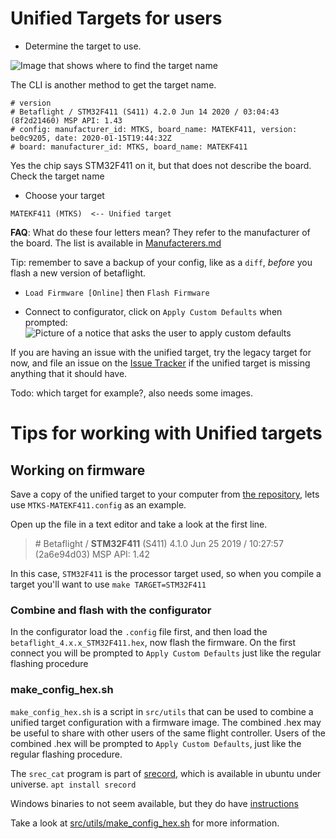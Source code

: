 # Unified Targets for users
* Determine the target to use. 

![Image that shows where to find the target name](https://raw.githubusercontent.com/wiki/betaflight/betaflight/images/betaflight/identify_target.png)

The CLI is another method to get the target name.
```
# version
# Betaflight / STM32F411 (S411) 4.2.0 Jun 14 2020 / 03:04:43 (8f2d21460) MSP API: 1.43
# config: manufacturer_id: MTKS, board_name: MATEKF411, version: be0c9205, date: 2020-01-15T19:44:32Z
# board: manufacturer_id: MTKS, board_name: MATEKF411
```

Yes the chip says STM32F411 on it, but that does not describe the board. Check the target name


* Choose your target
```
MATEKF411 (MTKS)  <-- Unified target
```
**FAQ**: What do these four letters mean? They refer to the manufacturer of the board. The list is available in  [Manufacterers.md](https://github.com/betaflight/unified-targets/blob/master/Manufacturers.md)

Tip: remember to save a backup of your config, like as a `diff`, *before* you flash a new version of betaflight.

* `Load Firmware [Online]` then `Flash Firmware`

* Connect to configurator, click on `Apply Custom Defaults` when prompted:
![Picture of a notice that asks the user to apply custom defaults](https://raw.githubusercontent.com/wiki/betaflight/betaflight/images/betaflight/apply_custom_defaults_prompt.png)

If you are having an issue with the unified target, try the legacy target for now, and file an issue on the [Issue Tracker](https://github.com/betaflight/betaflight/issues) if the unified target is missing anything that it should have. 

Todo: which target for example?, also needs some images.

# Tips for working with Unified targets
## Working on firmware
Save a copy of the unified target to your computer from [the repository](https://github.com/betaflight/unified-targets/tree/master/configs/default), lets use `MTKS-MATEKF411.config` as an example.

Open up the file in a text editor and take a look at the first line.

> \# Betaflight / **STM32F411** (S411) 4.1.0 Jun 25 2019 / 10:27:57 (2a6e94d03) MSP API: 1.42

In this case, `STM32F411` is the processor target used, so when you compile a target you'll want to use `make TARGET=STM32F411`

### Combine and flash with the configurator
In the configurator load the `.config` file first, and then load the `betaflight_4.x.x_STM32F411.hex`, now flash the firmware. On the first connect you will be prompted to `Apply Custom Defaults` just like the regular flashing procedure

### make_config_hex.sh

`make_config_hex.sh` is a script in `src/utils` that can be used to combine a unified target configuration with a firmware image. The combined .hex may be useful to share with other users of the same flight controller. Users of the combined .hex will be prompted to `Apply Custom Defaults`, just like the regular flashing procedure.

The `srec_cat` program is part of [srecord](http://srecord.sourceforge.net/), which is available in ubuntu under universe. `apt install srecord`

Windows binaries to not seem available, but they do have [instructions](http://srecord.sourceforge.net/windows.html)

Take a look at [src/utils/make_config_hex.sh](https://github.com/betaflight/betaflight/blob/master/src/utils/make_config_hex.sh) for more information.
